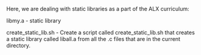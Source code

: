 Here, we are dealing with static libraries as a part of the ALX curriculum:

libmy.a - static library

create_static_lib.sh - Create a script called create_static_lib.sh that creates a static library called liball.a from all the .c files that are in the current directory.
